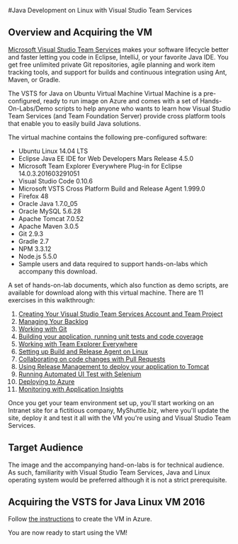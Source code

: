#Java Development on Linux with Visual Studio Team Services  

Overview and Acquiring the VM
-----------------------------------------

[Microsoft Visual Studio Team Services](https://www.visualstudio.com/products/visual-studio-team-services-vs) makes your software lifecycle better and faster letting you code in Eclipse, IntelliJ, or your favorite Java IDE. You get free unlimited private Git repositories, agile planning and work item tracking tools, and support for builds and continuous integration using Ant, Maven, or Gradle.

The VSTS for Java on Ubuntu Virtual Machine Virtual Machine is a pre-configured, ready to run image on Azure and comes with a set of Hands-On-Labs/Demo scripts to help anyone who wants to learn how Visual Studio Team Services (and Team Foundation Server) provide cross platform tools that enable you to easily build Java solutions.

The virtual machine contains the following pre-configured software:

- Ubuntu Linux 14.04 LTS
- Eclipse Java EE IDE for Web Developers Mars Release 4.5.0
- Microsoft Team Explorer Everywhere Plug-in for Eclipse 14.0.3.201603291051
- Visual Studio Code 0.10.6
- Microsoft VSTS Cross Platform Build and Release Agent 1.999.0
- Firefox 48
- Oracle Java 1.7.0\_05
- Oracle MySQL 5.6.28
- Apache Tomcat 7.0.52
- Apache Maven 3.0.5
- Git 2.9.3
- Gradle 2.7
- NPM 3.3.12
- Node.js 5.5.0
- Sample users and data required to support hands-on-labs which accompany this download.

A set of hands-on-lab documents, which also function as demo scripts, are available for download along with this virtual machine. There are 11 exercises in this walkthrough:

1. <a href="./1.Setting up a new project on VSTS.md">Creating Your Visual Studio Team Services Account and Team Project</a>
2. <a href="./2.Managing Backlog.md">Managing Your Backlog</a>
3. <a href="./3.Working with Git.md">Working with Git</a>
4. <a href="./4.Running builds, Unit Tests and Code Coverage.md">Building your application, running unit tests and code coverage</a>
5. <a href="./5.Working with Team Explorer Everywhere.md">Working with Team Explorer Everywhere</a>
6. <a href="./6.Setting up local build agents.md">Setting up Build and Release Agent on Linux</a>
7. <a href="./7.Branches, Pull Requests and CI.md">Collaborating on code changes with Pull Requests</a>
8. <a href="./8.Automating Deployments with Release Management.md">Using Release Management to deploy your application to Tomcat</a>
9. <a href="./9.Running Selenium Tests.md">Running Automated UI Test with Selenium</a>
10. <a href="./10.DeploytoAzure.md">Deploying to Azure</a>
11. <a href="./11. Application Insights.md">Monitoring with Application Insights</a>


Once you get your team environment set up, you&#39;ll start working on an Intranet site for a fictitious company, MyShuttle.biz, where you&#39;ll update the site, deploy it and test it all with the VM you&#39;re using and Visual Studio Team Services.

Target Audience
-----------------------------------------
The image and the accompanying hand-on-labs is for technical audience. As such, familiarity with Visual Studio Team Services, Java and Linux operating system would be preferred although it is not a strict prerequisite.

Acquiring the VSTS for Java Linux VM 2016
-----------------------------------------

Follow [the instructions](..\README.md) to create the VM in Azure.

You are now ready to start using the VM!
